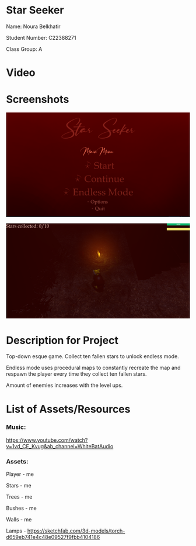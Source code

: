 # Star Seeker

Name: Noura Belkhatir

Student Number: C22388271

Class Group: A

# Video

# Screenshots

![mainMenu](images/mainMenu.PNG)

![gamePlay](images/gameplay.PNG)


# Description for Project

Top-down esque game. Collect ten fallen stars to unlock endless mode.

Endless mode uses procedural maps to constantly recreate the map and respawn the player
every time they collect ten fallen stars.

Amount of enemies increases with the level ups.

# List of Assets/Resources
### Music:

https://www.youtube.com/watch?v=1vd_CE_Kvug&ab_channel=WhiteBatAudio

### Assets:
Player - me

Stars - me

Trees - me

Bushes - me

Walls - me

Lamps - https://sketchfab.com/3d-models/torch-d659eb741e4c48e09527f9fbb4104186




 
